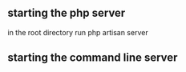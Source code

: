 ## starting the php server
in the root directory run php artisan server
## starting the command line server
